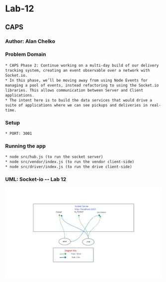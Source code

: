 # Lab-12

## CAPS

### Author: Alan Chelko

### Problem Domain

    * CAPS Phase 2: Continue working on a multi-day build of our delivery tracking system, creating an event observable over a network with Socket.io.
    * In this phase, we’ll be moving away from using Node Events for managing a pool of events, instead refactoring to using the Socket.io libraries. This allows communication between Server and Client applications.
    * The intent here is to build the data services that would drive a suite of applications where we can see pickups and deliveries in real-time.

### Setup

    * PORT: 3001

### Running the app

    * node src/hub.js (to run the socket server)
    * node src/vendor/index.js (to run the vendor client-side)
    * node src/driver/index.js (to run the drive client-side)

### UML: Socket-io -- Lab 12

![UML - Lab 12](images/socket-io.png)
